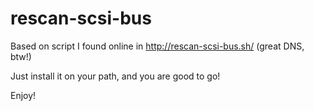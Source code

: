 rescan-scsi-bus
===============

Based on script I found online in http://rescan-scsi-bus.sh/ (great DNS, btw!)

Just install it on your path, and you are good to go!

Enjoy!
